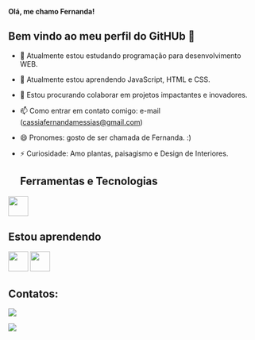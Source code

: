 **Olá, me chamo Fernanda!**
## Bem vindo ao meu perfil do GitHUb 👋
- 🔭 Atualmente estou estudando programação para desenvolvimento WEB.
- 🌱 Atualmente estou aprendendo JavaScript, HTML e CSS.
- 👯 Estou procurando colaborar em projetos impactantes e inovadores.
- 📫 Como entrar em contato comigo: e-mail (cassiafernandamessias@gmail.com)
- 😄 Pronomes: gosto de ser chamada de Fernanda.  :)
- ⚡ Curiosidade: Amo plantas, paisagismo e Design de Interiores.


  ## Ferramentas e Tecnologias

<img loading="lazy" src="https://cdn.jsdelivr.net/gh/devicons/devicon/icons/git/git-original.svg" width="40" height="40"/>

## Estou aprendendo
<img loading="lazy" src="https://cdn.jsdelivr.net/gh/devicons/devicon/icons/java/java-original.svg" width="40" height="40"/> <img loading="lazy" src="https://cdn.jsdelivr.net/gh/devicons/devicon/icons/linux/linux-original.svg" width="40" height="40"/>

## Contatos:

<div>

<a href = "cassiafernandamessias@gmail.com"><img loading="lazy" src="https://img.shields.io/badge/Gmail-D14836?style=for-the-badge&logo=gmail&logoColor=white" target="_blank"></a>

<a href="https://www.linkedin.com/in/cassia-fernanda-desenvolvedora/)" target="_blank"><img loading="lazy" src="https://img.shields.io/badge/-LinkedIn-%230077B5?style=for-the-badge&logo=linkedin&logoColor=white" target="_blank"></a>   
</div>
